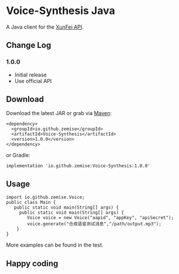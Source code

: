 # Voice-Synthesis Java

A Java client for the [XunFei API](https://www.xfyun.cn/doc/tts/online_tts/API.html).



## Change Log

### 1.0.0

- Initial release
- Use official API

## Download

Download the latest JAR or grab via [Maven](https://central.sonatype.dev/artifact/com.lilittlecat/chatgpt/1.0.0):

```
<dependency>
  <groupId>io.github.zemise</groupId>
  <artifactId>Voice-Synthesis</artifactId>
  <version>1.0.0</version>
</dependency>
```



or Gradle:

```
implementation 'io.github.zemise:Voice-Synthesis:1.0.0'
```



## Usage

```
import io.github.zemise.Voice;
public class Main {
   public static void main(String[] args) {
   	 public static void main(String[] args) {
        Voice voice = new Voice("aapid", "appKey", "apiSecret");
        voice.generate("合成语音测试消息","/path/output.mp3");
    }
}
```



More examples can be found in the test.

## Happy coding
